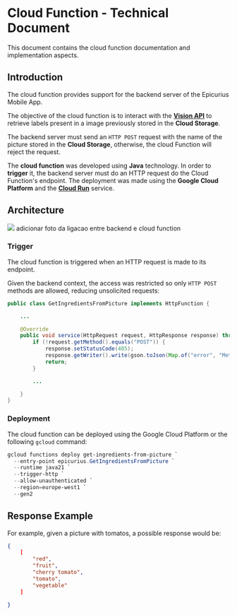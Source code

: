 # Cloud Function - Technical Document
This document contains the cloud function documentation and implementation aspects.

## Introduction
The cloud function provides support for the backend server of the Epicurius Mobile App.

The objective of the cloud function is to interact with the [__Vision API__](https://cloud.google.com/vision/docs) to retrieve labels present in a image previously stored in the __Cloud Storage__.

The backend server must send an ``HTTP POST`` request with the name of the picture stored in the __Cloud Storage__, otherwise, the cloud Function will reject the request. 

The __cloud function__ was developed using __Java__ technology. In order to  __trigger__ it, the backend server must do an HTTP request do the Cloud Function's endpoint. The deployment was made using the __Google Cloud Platform__ and the [__Cloud Run__](https://cloud.google.com/run/docs) service.


## Architecture

![](../docs/imgs/) adicionar foto da ligacao entre backend e cloud function

### Trigger

The cloud function is triggered when an HTTP request is made to its endpoint.

Given the backend context, the access was restricted so only ``HTTP POST`` methods are allowed, reducing unsolicited requests:

```java
public class GetIngredientsFromPicture implements HttpFunction {

    ...

    @Override
    public void service(HttpRequest request, HttpResponse response) throws Exception {
        if (!request.getMethod().equals("POST")) {
            response.setStatusCode(405);
            response.getWriter().write(gson.toJson(Map.of("error", "Method not allowed")));
            return;
        }

        ...

    }
}
```

### Deployment

The cloud function can be deployed using the Google Cloud Platform or the following ``gcloud`` command:

```powershell
gcloud functions deploy get-ingredients-from-picture `
  --entry-point epicurius.GetIngredientsFromPicture `
  --runtime java21 `
  --trigger-http `
  --allow-unauthenticated `
  --region=europe-west1 `
  --gen2
```


## Response Example

For example, given a picture with tomatos, a possible response would be:

```json
{
    [
        "red",
        "fruit",
        "cherry tomato",
        "tomato",
        "vegetable"
    ]

}
```